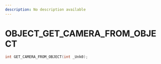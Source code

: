 ```yaml
---
description: No description available 
---
```


# OBJECT\_GET_CAMERA_FROM_OBJECT

```cpp
int GET_CAMERA_FROM_OBJECT(int _Unk0);
```